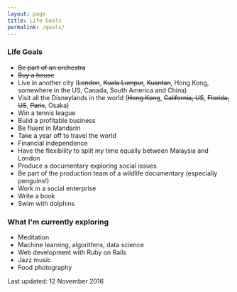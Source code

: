 ```yaml
---
layout: page
title: Life Goals
permalink: /goals/
---
```


### Life Goals

* <del>Be part of an orchestra</del>
* <del>Buy a house</del>
* Live in another city (<del>London</del>, <del>Kuala Lumpur</del>, <del>Kuantan</del>, Hong Kong, somewhere in the US, Canada, South America and China)
* Visit all the Disneylands in the world (<del>Hong Kong</del>, <del>California, US</del>, <del>Florida, US</del>, <del>Paris</del>, Osaka)
* Win a tennis league
* Build a profitable business
* Be fluent in Mandarin
* Take a year off to travel the world 
* Financial independence
* Have the flexibility to split my time equally between Malaysia and London
* Produce a documentary exploring social issues
* Be part of the production team of a wildlife documentary (especially penguins!)
* Work in a social enterprise
* Write a book
* Swim with dolphins


### What I'm currently exploring

* Meditation
* Machine learning, algorithms, data science
* Web development with Ruby on Rails
* Jazz music
* Food photography

Last updated: 12 November 2016
